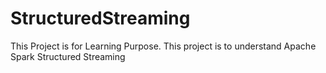 # StructuredStreaming
This Project is for Learning Purpose.
This project is to understand Apache Spark Structured Streaming
